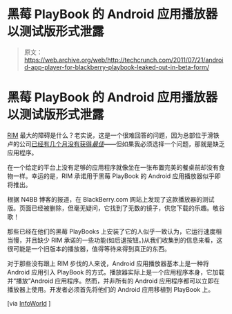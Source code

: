 # 黑莓 PlayBook 的 Android 应用播放器以测试版形式泄露 

> 原文：<https://web.archive.org/web/http://techcrunch.com/2011/07/21/android-app-player-for-blackberry-playbook-leaked-out-in-beta-form/>

# 黑莓 PlayBook 的 Android 应用播放器以测试版形式泄露

[RIM](https://web.archive.org/web/20230205021554/https://techcrunch.com/tag/rim) 最大的障碍是什么？老实说，这是一个很难回答的问题，因为总部位于滑铁卢的公司[已经有几个月没有获得*最佳*](https://web.archive.org/web/20230205021554/https://techcrunch.com/2011/06/22/rim-youre-done-here/)——但如果我必须选择一个问题，那就是缺乏应用程序。

在一个给定的平台上没有足够的应用程序就像坐在一张布置完美的餐桌前却没有食物一样。幸运的是，RIM 承诺用于黑莓 PlayBook 的 Android 应用播放器似乎即将推出。

根据 N4BB 博客的报道，在 BlackBerry.com 网站上发现了这款播放器的测试版。页面已经被删除，但毫无疑问，它找到了无数的镜子，供您下载的乐趣。敬谷歌！

那些已经在他们的黑莓 PlayBooks 上安装了它的人似乎一致认为，它运行速度相当慢，并且缺少 RIM 承诺的一些功能(如后退按钮。)从我们收集到的信息来看，这很可能是一个旧版本的播放器，值得等待来得到真正的东西。

对于那些没有跟上 RIM 步伐的人来说，Android 应用播放器基本上是一种将 Android 应用引入 PlayBook 的方式。播放器实际上是一个应用程序本身，它加载并“播放”Android 应用程序。然而，并非所有的 Android 应用程序都可以立即在播放器上使用。开发者必须首先将他们的 Android 应用移植到 PlayBook 上。

[via [InfoWorld](https://web.archive.org/web/20230205021554/http://www.infoworld.com/d/mobile-technology/rims-playbook-android-app-player-leaks-out-167774) ]